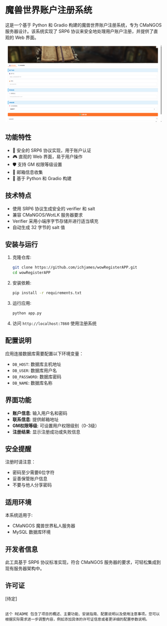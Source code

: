 # 魔兽世界账户注册系统

这是一个基于 Python 和 Gradio 构建的魔兽世界账户注册系统，专为 CMaNGOS 服务器设计。该系统实现了 SRP6 协议来安全地处理用户账户注册，并提供了直观的 Web 界面。

![界面预览](bg.png)

## 功能特性

- 🔐 安全的 SRP6 协议实现，用于账户认证
- 🎮 直观的 Web 界面，易于用户操作
- 🛡️ 支持 GM 权限等级设置
- 📧 邮箱信息收集
- 🐍 基于 Python 和 Gradio 构建

## 技术特点

- 使用 SRP6 协议生成安全的 verifier 和 salt
- 兼容 CMaNGOS/WotLK 服务器要求
- Verifier 采用小端序字节存储并进行适当填充
- 自动生成 32 字节的 salt 值

## 安装与运行

1. 克隆仓库:
   ```bash
   git clone https://github.com/ichjames/wowRegisterAPP.git
   cd wowRegisterAPP
   ```

2. 安装依赖:
   ```bash
   pip install -r requirements.txt
   ```

3. 运行应用:
   ```bash
   python app.py
   ```

4. 访问 `http://localhost:7860` 使用注册系统

## 配置说明

应用连接数据库需要配置以下环境变量：
- `DB_HOST`: 数据库主机地址
- `DB_USER`: 数据库用户名
- `DB_PASSWORD`: 数据库密码
- `DB_NAME`: 数据库名称

## 界面功能

- **账户信息**: 输入用户名和密码
- **联系信息**: 提供邮箱地址
- **GM权限等级**: 可设置用户权限级别（0-3级）
- **注册结果**: 显示注册成功或失败信息

## 安全提醒

注册时请注意：
- 密码至少需要6位字符
- 妥善保管账户信息
- 不要与他人分享密码

## 适用环境

本系统适用于:
- CMaNGOS 魔兽世界私人服务器
- MySQL 数据库环境

## 开发者信息

此工具基于 SRP6 协议标准实现，符合 CMaNGOS 服务器的要求，可轻松集成到现有服务器架构中。

## 许可证

[待定]
```

这个 README 包含了项目的概述、主要功能、安装指南、配置说明以及使用注意事项。您可以根据实际需求进一步调整内容，例如添加具体的许可证信息或者更详细的配置参数说明。
